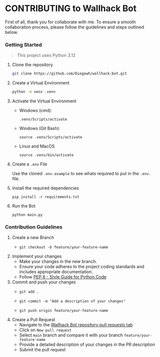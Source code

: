 # CONTRIBUTING to Wallhack Bot
First of all, thank you for collaborate with me. 
To ensure a smooth collaboration process, please follow the guidelines and steps outlined below.

### Getting Started
> This project uses Python 3.12
1. Clone the repository
   ```bash
   git clone https://github.com/Diegowh/wallhack-bot.git
   ```
2. Create a Virtual Environment
   ```bash
   python -m venv .venv
   ```
3. Activate the Virtual Environment
   - Windows (cmd):
       ```
     .venv/Scripts/activate
     ```
   - Windows (Git Bash):
       ```
     source .venv/Scripts/activate
     ```
   - Linux and MacOS
       ```
     source .venv/bin/activate
     ```
4. Create a `.env` File
   
    Use the cloned `.env.example` to see whats required to put in the `.env.` file.

5. Install the required dependencies
   ```
   pip install -r requirements.txt
   ```
6. Run the Bot
    ```
   python main.py
   ```


### Contribution Guidelines

1. Create a new Branch
   - ```
     git checkout -b feature/your-feature-name
     ```
2. Implement your changes
    - Make your changes in the new branch. 
    - Ensure your code adheres to the project coding standards and includes appropriate documentation. 
    - Follow [PEP 8 - Style Guide for Python Code](https://peps.python.org/pep-0008/)
3.  Commit and push your changes
    - ```
      git add .
      ```
    - ```
      git commit -m "Add a description of your changes"
      ```
    - ```
      git push origin feature/your-feature-name
      ```
4. Create a Pull Request
   - Navigate to the [Wallhack Bot repository pull requests tab](https://github.com/Diegowh/wallhack-bot/pulls)
   - Click on `New pull request`
   - Select `main` branch and compare it with your branch `feature/your-feature-name`
   - Provide a detailed description of your changes in the PR description
   - Submit the pull request